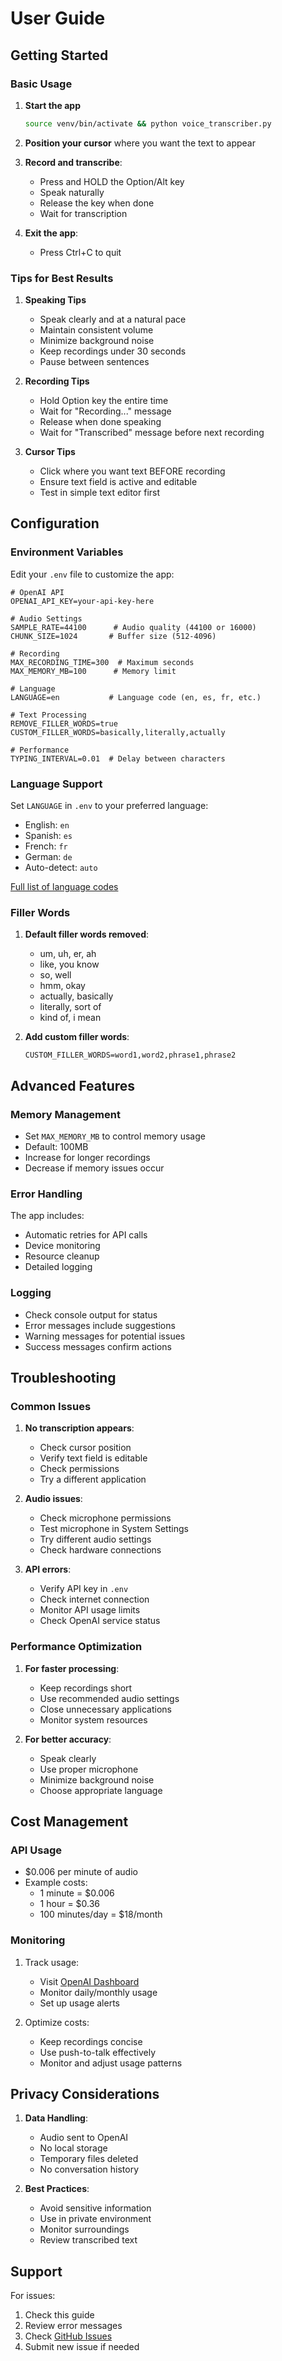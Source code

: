 # User Guide

## Getting Started

### Basic Usage

1. **Start the app**
   ```bash
   source venv/bin/activate && python voice_transcriber.py
   ```

2. **Position your cursor** where you want the text to appear

3. **Record and transcribe**:
   - Press and HOLD the Option/Alt key
   - Speak naturally
   - Release the key when done
   - Wait for transcription

4. **Exit the app**:
   - Press Ctrl+C to quit

### Tips for Best Results

1. **Speaking Tips**
   - Speak clearly and at a natural pace
   - Maintain consistent volume
   - Minimize background noise
   - Keep recordings under 30 seconds
   - Pause between sentences

2. **Recording Tips**
   - Hold Option key the entire time
   - Wait for "Recording..." message
   - Release when done speaking
   - Wait for "Transcribed" message before next recording

3. **Cursor Tips**
   - Click where you want text BEFORE recording
   - Ensure text field is active and editable
   - Test in simple text editor first

## Configuration

### Environment Variables

Edit your `.env` file to customize the app:

```env
# OpenAI API
OPENAI_API_KEY=your-api-key-here

# Audio Settings
SAMPLE_RATE=44100      # Audio quality (44100 or 16000)
CHUNK_SIZE=1024       # Buffer size (512-4096)

# Recording
MAX_RECORDING_TIME=300  # Maximum seconds
MAX_MEMORY_MB=100      # Memory limit

# Language
LANGUAGE=en           # Language code (en, es, fr, etc.)

# Text Processing
REMOVE_FILLER_WORDS=true
CUSTOM_FILLER_WORDS=basically,literally,actually

# Performance
TYPING_INTERVAL=0.01  # Delay between characters
```

### Language Support

Set `LANGUAGE` in `.env` to your preferred language:
- English: `en`
- Spanish: `es`
- French: `fr`
- German: `de`
- Auto-detect: `auto`

[Full list of language codes](https://platform.openai.com/docs/guides/speech-to-text/supported-languages)

### Filler Words

1. **Default filler words removed**:
   - um, uh, er, ah
   - like, you know
   - so, well
   - hmm, okay
   - actually, basically
   - literally, sort of
   - kind of, i mean

2. **Add custom filler words**:
   ```env
   CUSTOM_FILLER_WORDS=word1,word2,phrase1,phrase2
   ```

## Advanced Features

### Memory Management

- Set `MAX_MEMORY_MB` to control memory usage
- Default: 100MB
- Increase for longer recordings
- Decrease if memory issues occur

### Error Handling

The app includes:
- Automatic retries for API calls
- Device monitoring
- Resource cleanup
- Detailed logging

### Logging

- Check console output for status
- Error messages include suggestions
- Warning messages for potential issues
- Success messages confirm actions

## Troubleshooting

### Common Issues

1. **No transcription appears**:
   - Check cursor position
   - Verify text field is editable
   - Check permissions
   - Try a different application

2. **Audio issues**:
   - Check microphone permissions
   - Test microphone in System Settings
   - Try different audio settings
   - Check hardware connections

3. **API errors**:
   - Verify API key in `.env`
   - Check internet connection
   - Monitor API usage limits
   - Check OpenAI service status

### Performance Optimization

1. **For faster processing**:
   - Keep recordings short
   - Use recommended audio settings
   - Close unnecessary applications
   - Monitor system resources

2. **For better accuracy**:
   - Speak clearly
   - Use proper microphone
   - Minimize background noise
   - Choose appropriate language

## Cost Management

### API Usage

- $0.006 per minute of audio
- Example costs:
  - 1 minute = $0.006
  - 1 hour = $0.36
  - 100 minutes/day = $18/month

### Monitoring

1. Track usage:
   - Visit [OpenAI Dashboard](https://platform.openai.com/usage)
   - Monitor daily/monthly usage
   - Set up usage alerts

2. Optimize costs:
   - Keep recordings concise
   - Use push-to-talk effectively
   - Monitor and adjust usage patterns

## Privacy Considerations

1. **Data Handling**:
   - Audio sent to OpenAI
   - No local storage
   - Temporary files deleted
   - No conversation history

2. **Best Practices**:
   - Avoid sensitive information
   - Use in private environment
   - Monitor surroundings
   - Review transcribed text

## Support

For issues:
1. Check this guide
2. Review error messages
3. Check [GitHub Issues](https://github.com/tommyyau/wispr-flow-lite/issues)
4. Submit new issue if needed 